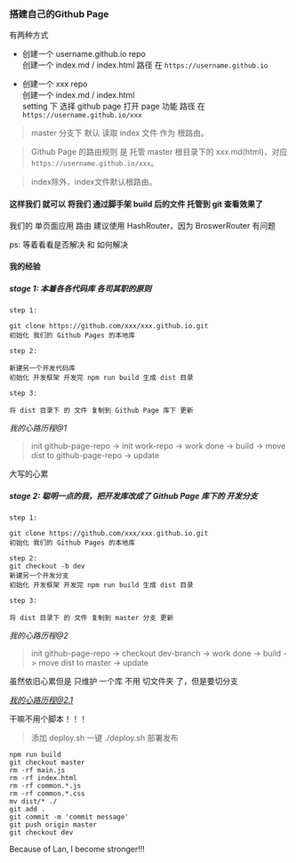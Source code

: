 ### 搭建自己的Github Page

有两种方式

* 创建一个 username.github.io repo   
  创建一个 index.md / index.html
  路径 在  `https://username.github.io`

* 创建一个 xxx repo   
  创建一个 index.md / index.html  
  setting 下 选择 github page 打开 page 功能
  路径 在  `https://username.github.io/xxx`

> master 分支下 默认 读取 index 文件 作为 根路由。
   
> Github Page 的路由规则 是 托管 master 根目录下的 xxx.md(html)，对应 `https://username.github.io/xxx`。 

> index除外，index文件默认根路由。


#### 这样我们 就可以 将我们 通过脚手架 build 后的文件 托管到 git 查看效果了

我们的 单页面应用 路由 建议使用 HashRouter，因为 BroswerRouter 有问题

ps: 等着看看是否解决 和 如何解决

#### 我的经验

##### stage 1: 本着各各代码库 各司其职的原则

```
step 1:

git clone https://github.com/xxx/xxx.github.io.git  
初始化 我们的 Github Pages 的本地库  

step 2:

新建另一个开发代码库   
初始化 开发框架 开发完 npm run build 生成 dist 目录

step 3:

将 dist 目录下 的 文件 复制到 Github Page 库下 更新
```

*我的心路历程@1*  

> init github-page-repo -> init work-repo -> work done -> build -> move dist to github-page-repo -> update

大写的心累

##### stage 2: 聪明一点的我，把开发库改成了 Github Page 库下的 开发分支
 
```
step 1:

git clone https://github.com/xxx/xxx.github.io.git  
初始化 我们的 Github Pages 的本地库  

step 2:
git checkout -b dev
新建另一个开发分支 
初始化 开发框架 开发完 npm run build 生成 dist 目录

step 3:

将 dist 目录下 的 文件 复制到 master 分支 更新
```
*我的心路历程@2*

> init github-page-repo -> checkout dev-branch -> work done -> build -> move dist to master -> update

虽然依旧心累但是 只维护 一个库 不用 切文件夹 了，但是要切分支

*我的心路历程@2.1*

干嘛不用个脚本！！！

> 添加 deploy.sh 一键 ./deploy.sh 部署发布

```shell
npm run build
git checkout master
rm -rf main.js
rm -rf index.html
rm -rf common.*.js
rm -rf common.*.css
mv dist/* ./
git add .
git commit -m 'commit message'
git push origin master
git checkout dev
```

Because of Lan, I become stronger!!!
